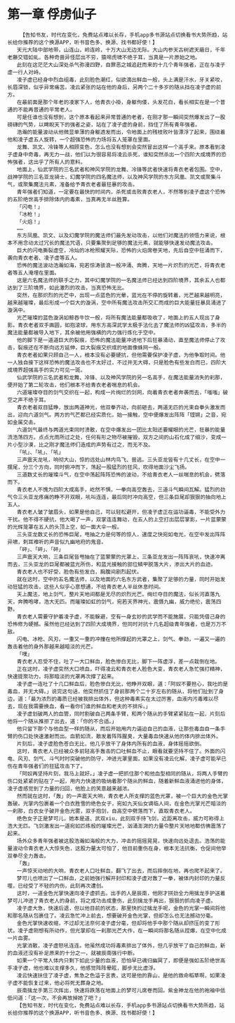 # 第一章 俘虏仙子
        【告知书友，时代在变化，免费站点难以长存，手机app多书源站点切换看书大势所趋，站长给你推荐的这个换源APP，听书音色多、换源、找书都好使！】
       天元大陆中部地带，山连山，岭连岭，十万大山无边无际。大山内参天古树遮天蔽日，千年老藤交错如虬，各种奇兽异怪层出不穷，猿啼虎啸不绝于耳，当真是一片原始之地。
       此刻在这茫茫大山深处杀气弥漫四野，自罪恶之城追赶而来的十几个青年强者，正在与凌子虚一行人对峙。
       凌子虚已经身中烈血组毒，此刻脸色潮红，似欲滴出鲜血一般，头上满是汗水，牙关紧咬，长眉深锁，似乎异常痛苦。凌云紧张的站在他的身后，另两个二十多岁的随从挡在凌子虚的前方。
       在最前面是那个年老的凌家下人，他青衣小褂，身躯佝偻，头发花白，看长相实在是一个普通的不能再普通的平常老人。
       可是任谁也没有想到，这个原本看起来异常普通的老者，在刚才那一瞬间突然爆发出了一股磅礴的气势，以睥睨天下的强者之姿，站在了凌子虚的身前，挡住了所有青年强者。
       浩瀚的能量波动从他微显单薄的身躯透发而出，令地面上的残枝败叶皆漂浮了起来，围绕着他和凌子虚五人旋转，一个超强恐怖的力场将五人笼罩在里面。
       龙舞、凯文、冷锋等人相顾变色，怎么也没有想到会突然冒出这样一个高手来。原本看到凌子虚身中奇毒，再无力一战，他们以为很容易将凌云杀死，谁知突然杀出一个四阶大成境界的恐怖强者，这出乎了所有人的意料。
       地面上，仙武学院的三名武者和神风学院的龙舞、冷锋等武者快速将青衣老者包围。空中，战神学院的三名亚龙骑士，幻魔学院的四名魔法师，以及神风学院的东方凤凰、凯文或聚集斗气，或聚集魔法元素，准备给予青衣老者最狂暴的攻击。
       青年强者们知道，一定要在最快的时间内，杀死或击败青衣老人，不然等到凌子虚这个恐怖的五阶绝世高手排除体内的毒素，当真再无半丝胜算。
       「闪电！」
       「冰枪！」
       「火焰！」
       ……
       东方凤凰、凯文、以及幻魔学院的魔法师们最先发动攻击，以他们对魔法的领悟力来说，根本不用念动太过冗长的魔法咒语，只要集聚到足够的魔法元素，就能够快速发动魔法攻击。
       巨大的闪电撕裂虚空，冷灿的冰枪照耀天际，恐怖的火焰席卷天地，先后自空中狂涌而下，袭向青衣老者、凌子虚等五人。
       恐怖的魔法波动浩瀚如海，宛若惊涛骇浪一般冲涌、奔腾，天地一片炽烈的光芒，将青衣老者等五人淹埋在里面。
       这是六名魔法师的联手之力，其中幻魔学院的一名魔法师已经达到四阶境界，其余五人也都达到了三阶境界，如此激烈的攻击，当真恐怖无比。
       突然，在那炽烈的光芒中，出现一点蓝色的光晕，蓝光在不停的旋转着，光芒越来越明亮，越来越璀璨，最后形成一个巨大的漩涡，空中所有魔法攻击所交汇而成的巨大能量狂暴具涌进了漩涡中。
       光芒璀璨的蓝色漩涡如鲸吞牛饮一般，将所有魔法能量都吸收了，地面上的五人现出了身影。青衣老者双手画圆，如抱滚球，用东方高深武学太极手法化去了魔法师的凶猛攻击，多半的魔法能量都被导入地下，其余被他用强横的内力强行炼化于空中。
       他的脚下是一道道巨大的裂痕，恐怖的魔法能量冲进地下后狂暴涌动，直至魔法师停止了攻击，裂痕还在不断向远方延伸，巨大裂痕交织成的地面像蛛网一般。
       青衣老者如果只顾自己一人，根本没有必要硬抗，但他需要保护凌子虚，为他争取时间。他一人独自接下这样恐怖的魔法攻击也不太好过，不过并无大碍，只是脸色有些发白而已，四阶大成境界超强高手的实力可见一斑。
       仙武学院的三名武者和龙舞、冷锋、以及神风学院的另一名高手，在魔法能量消失的刹那，便开始了第二轮攻击，他们根本不给青衣老者喘息的机会。
       六道璀璨夺目的剑气交织在一起，构成一片绚烂的剑网，向着青衣老者奔袭而去，「嗤嗤」破空之声不绝于耳。
       青衣老者双目猛睁，放出两道神光，他双拳齐动，向前砸去，两道无匹的光束自拳头激发而出，迎向六道剑气。两方的气芒都已经实质化，始一接触，空中便爆发出阵阵「铿锵」之音，宛如金属交击。
       六道剑气最终与两道光束同时溃散，在空中爆发出一团比太阳还要耀眼的光芒，狂暴的能量流浩荡四方。点点光雨所过之处，任何有形之物尽被摧毁，双方之间的山石化成了细沙，变成一片小型沙漠，比之刚才魔法师们造成的声势有过之，而无不及。
       「吼」、「吼」、「吼」
       三声震天龙吼，响彻大山，惊的远处山林内鸟飞、兽逃。三头亚龙皆有十几丈长，在空中一摆尾，分三个方向，同时俯冲而下，荡起一股猛烈的狂风，吹得地面沙尘飞扬。
       三道数丈长的璀璨斗气，在空中荡起阵阵恐怖的波动，不给青衣老人一丝喘息的机会，劈落而下。
       青衣老人不愧为四阶大成高手，屹然不惧，一拳向高空轰去，三道斗气瞬间瓦解。猛烈的劲气令三头亚龙疼痛的睁不开双眼，吼叫连连，最后同时冲向高空，但三条巨尾却狠狠的抽向地上五人。
       青衣老人皱了皱眉头，如果是他自己，可以轻松避开，但凌子虚正在运功逼毒，不能受外力干扰。他不得不硬抗，他大喝了一声，双掌连连舞动，在五人的上空打出层层掌影，一片蓝蒙蒙的光辉笼罩在五人的头顶上空，如一面大伞一般。
       三头亚龙数丈长的恐怖巨尾，甩抽之力是何等的惊人，速度之快宛如电光，在空中发出阵阵异啸，刺耳难听的声音似九幽地府的鬼音。
       「砰」、「砰」、「砰」
       三声震天大响，三条巨尾皆甩抽在了蓝蒙蒙的光罩上，三条亚龙发出一阵阵哀吼，快速冲离而去，三头亚龙的巨尾都被蓝光所伤，和蓝光接触的部位鳞甲脱落大片，渗出大片的血迹。
       青衣老人也不好受，脸色有些发白，胸腹间剧烈起伏。
       就在这时，空中的五名魔法师，以及地面的六名东方武者，集聚了足够的力量，同时开始发动狂猛的攻击，这些人似乎心意想通，不给青衣老人半丝休息时间。
       天上魔法，地上剑气，整片天地间都是无尽的炽烈光芒。绚烂夺目的魔法，似长河直落九天，奔腾咆哮，浩大无匹。而璀璨如虹的剑气，宛若天界神光，震慑九幽，威力绝伦，震荡四野。
       青衣老人需要守护着凌子虚，不能躲避，空有一身玄妙的武学而不能施展，只能凭借己身的恐怖修为硬撼。虽然他已经达到了四阶大成境界，但同时对抗十几名超级青年强者，也是万万不敌。
       闪电、冰枪、风刃，一重又一重的冲撞在他所撑起的光罩之上，剑气、拳劲，一遍又一遍的轰击着他的身外那越来越暗淡的光芒。
       「噗」
       青衣老人忍受不住，吐了一大口鲜血，脸色惨白无比，脚下一阵虚浮，差一点栽倒在地。
       正在这时，凌子虚突然大口喷血，吓得凌云和青衣老人脸色大变，青衣老人急忙强打精神，快速提聚功力，将那暗淡的光罩再次撑了起来。
       凌子虚一连吐了十几口鲜血后，脸色惨白无比，他睁开双眼，道：「阿奴不要担心，我吐的是毒血，并无大碍。」说完这句话，他突然抓住了身前那两个二十岁左右的随从，将他们扯到了身边，道：「最为浓烈的毒质已经被我排出体外，但这种毒素实在太过厉害，血液内污毒难以尽去，现在我需要换血，看一看你们谁的鲜血和老夫的不排斥。」
       凌子虚划破两人的血管，同时割破自己两条手臂，和两个随从的手臂紧紧贴在一起，片刻后他将一个随从推拒了出去，道：「你的不合适。」
       他只留下那个与他血型一样的随从，而后开始用内力逼迫自己的血液，让那些毒血自一条手臂的伤口处快速激射而出。血箭如流，散发着阵阵腥臭，大量毒血快速从他的体内排出体外。
       片刻后，凌子虚脸色苍白无比，他几乎放干了身体内所有的血液，身体摇摇欲倒。
       这时，青衣老人已经被众多前轻高手轰击的口吐鲜血不止，眼看就要坚持不住了。外面的闪电、风刃、剑气、斗气时时突破他的防守，冲进光罩里面，如果没有凌云化解，凌子虚可能早已伤在青年强者们的狂猛攻击下了。
       「阿奴再坚持片刻，我马上就好。」凌子虚一把抓住那个和他血型相同的随从，将两人手臂的伤口处紧紧的贴在了一起，用内力快速的吸纳着那个随从的鲜血，随着新鲜血液涌进他的身体，凌子虚感觉到了力量的归回，他脸上的笑意越来越浓。
       然而就在这时，「轰」的一声震天大响，青衣老人所支撑的蓝色光罩，被一个巨大的金色光掌轰破。光掌内包裹着一个白衣胜雪的绝色女子，宛如九天仙女谪临人间，在金色光掌光芒暗淡的一刹那，白衣女子破开金色光雾，双手抱剑，自高空中劈落而下，直取青衣老人。
       绝色女子正是梦可儿，她本是道、武双xiu，此刻双手持飞剑，近距离攻击，威力可称得上浩大无匹。飞剑激发出一道宛如匹练般的璀璨光芒，汹涌澎湃的力量令整片天地地都仿佛震荡了起来。
       场外众多青年强者被这股浩瀚如海般的大力，冲击的摇摇晃晃，快速向远处退去。浩荡的能量波动令青衣老人大惊失色，这股力量太可怕了，他目前重伤在身，根本无法抗衡，仓促间他举双拳尽全力轰击。
       「轰」
       一声惊天动地的大响，青衣老人口吐鲜血，翻飞了出去，而后摔倒在地，再也爬不起来了。
       梦可儿也喷出了一口鲜血，之前她强行解开封印和凌子虚对轰了一拳，被体内封印的力量反噬，已经受了不轻的内伤，此刻再次遭创。
       这时，一道金色光掌快速向凌子虚抓去。出手的人是辰南，他刚才拼劲全力用擒龙手护送着梦可儿冲进了青衣老人的身前，将之成功击成重伤，此刻擒龙手再出，狠狠的抓向凌子虚。
       凌子虚大急，快速后退，但以他目前的状态，那里快的过擒龙手呢，金色的光掌一瞬间将他和那名随从包裹住了。凌云急忙冲上前去，想要破开金色光掌，但却怎么也无法撼动分毫。
       金色光掌快速收缩，不过却无法奈何凌子虚分毫，但却将他手中那个随从却挤压的变了形状。凌子虚刚想有所动作，但光掌却在一刹那光芒大作，在一瞬间将那名随从捏爆，在空中化成一片血雾。
       光掌消散，凌子虚怒吼连连。他虽然成功将毒素排出了体外，但几乎放干了自己的鲜血，新的血液还没有补足原来的十分之一，就被辰南强行中断。
       如果一个平常人体内只剩下如此少量的血液，恐怕早已魂归幽冥了，即便是强如五阶绝世高手凌子虚，他也难以支撑多久，他感觉阵阵晕眩，脚步无比虚浮。
       凌云快速扶住了凌子虚，焦急之色溢于言表，这可是他的靠山，是他的救命稻草啊，如果凌子虚不能恢复过来，他必将死无葬身之地。
       辰南擒龙手第三次挥出，快速将跌落在地面上的梦可儿席卷而回。紫金神龙在他的袍袖中低低问道：「这一次，不会再放掉她了吧？」
       【告知书友，时代在变化，免费站点难以长存，手机app多书源站点切换看书大势所趋，站长给你推荐的这个换源APP，听书音色多、换源、找书都好使！】